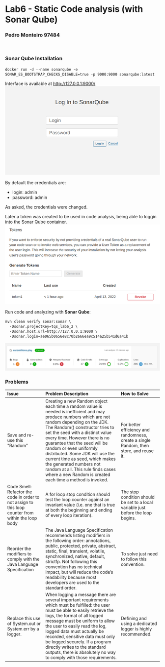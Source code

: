 # Lab6 - Static Code analysis (with Sonar Qube)
### Pedro Monteiro 97484
<br>

### **Sonar Qube** Installation
```
docker run -d --name sonarqube -e SONAR_ES_BOOTSTRAP_CHECKS_DISABLE=true -p 9000:9000 sonarqube:latest
```

Interface is available at http://127.0.0.1:9000/
![Interface](./prints/interface.png)

By default the credentials are:
- login: admin
- password: admin

As asked, the credentials were changed.

Later a token was created to be used in code analysis, being able to loggin into the Sonar Qube container.
![Create Token](./prints/token.png)

Run code and analyzing with **Sonar Qube**:
```
mvn clean verify sonar:sonar \
  -Dsonar.projectKey=tqs_lab6_2 \
  -Dsonar.host.url=http://127.0.0.1:9000 \
  -Dsonar.login=ae065b0656e8c70b2666ea9c514a25b541d6a41b
```
![Project Code Analysis](./prints/project.png)

### Problems
| Issue | Problem Description | How to Solve |
| :--- | :--- | :--- |
| Save and re-use this "Random" | Creating a new Random object each time a random value is needed is inefficient and may produce numbers which are not random depending on the JDK. The Random() constructor tries to set the seed with a distinct value every time. However there is no guarantee that the seed will be random or even uniformly distributed. Some JDK will use the current time as seed, which makes the generated numbers not random at all. This rule finds cases where a new Random is created each time a method is invoked.| For better efficiency and randomness, create a single Random, then store, and reuse it. |
| Code Smell: Refactor the code in order to not assign to this loop counter from within the loop body | A for loop stop condition should test the loop counter against an invariant value (i.e. one that is true at both the beginning and ending of every loop iteration). | The stop condition should be set to a local variable just before the loop begins. |
| Reorder the modifiers to comply with the Java Language Specification | The Java Language Specification recommends listing modifiers in the following order: annotations, public, protected, private, abstract, static, final, transient, volatile, synchronized, native, default, strictfp. Not following this convention has no technical impact, but will reduce the code’s readability because most developers are used to the standard order. | To solve just need to follow this convention. |
| Replace this use of System.out or System.err by a logger. | When logging a message there are several important requirements which must be fulfilled: the user must be able to easily retrieve the logs, the format of all logged message must be uniform to allow the user to easily read the log, logged data must actually be recorded, sensitive data must only be logged securely. If a program directly writes to the standard outputs, there is absolutely no way to comply with those requirements. | Defining and using a dedicated logger is highly recommended. |
